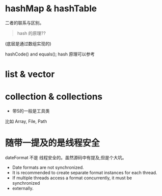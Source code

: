 # hashMap & hashTable


二者的联系与区别。



> hash 的原理??

(底层是通过数组实现的)

hashCode() and equals();        hash 原理可以参考




# list & vector





# collection & collections


- 带S的一般是工具类

比如 Array, File, Path



# 随带一提及的是线程安全

dateFormat 不是 线程安全的。虽然源码中有提及,但是个大坑。


 * Date formats are not synchronized.
 * It is recommended to create separate format instances for each thread.
 * If multiple threads access a format concurrently, it must be synchronized
 * externally.



